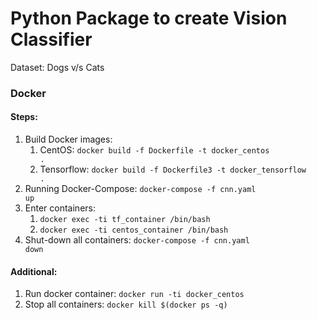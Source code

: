 # Python Package to create Vision Classifier

Dataset: Dogs v/s Cats 

### Docker
#### Steps:
1. Build Docker images: 
    1. CentOS: <code>docker build -f Dockerfile -t docker_centos .</code>
    2. Tensorflow: <code>docker build -f Dockerfile3 -t docker_tensorflow .</code>
2. Running Docker-Compose: <code>docker-compose -f cnn.yaml up</code>
3. Enter containers:
    1. <code>docker exec -ti tf_container /bin/bash</code>
    2. <code>docker exec -ti centos_container /bin/bash</code>
4. Shut-down all containers: <code>docker-compose -f cnn.yaml down</code>

#### Additional: 
1. Run docker container: <code>docker run -ti docker_centos</code>
2. Stop all containers: <code>docker kill $(docker ps -q)</code>
